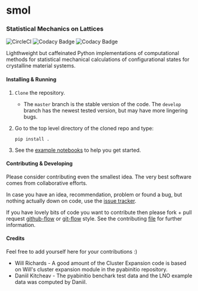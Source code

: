 #  smol

### Statistical Mechanics on Lattices

![CircleCI](https://img.shields.io/circleci/build/gh/CederGroupHub/smol/master?logo=circleci&style=for-the-badge&token=96d0d7a959e1e12044ff45daa43218ae7fa4303e)
![Codacy Badge](https://img.shields.io/codacy/coverage/4b527a2fd9ad40f59195f1f8dc1ac542?style=for-the-badge)
![Codacy Badge](https://img.shields.io/codacy/grade/4b527a2fd9ad40f59195f1f8dc1ac542?style=for-the-badge)

Lighthweight but caffeinated Python implementations of computational methods
for statistical mechanical calculations of configurational states for
crystalline material systems.

#### Installing & Running
1.  `Clone` the repository.
    -   The `master` branch is the stable version of the code. The `develop`
    branch has the newest tested version, but may have more lingering bugs.

2.  Go to the top level directory of the cloned repo and type:

        pip install .

3.  See the [example notebooks](https://github.com/CederGroupHub/smol/tree/master/examples)
to help you get started.

#### Contributing & Developing
Please consider contributing even the smallest idea.
The very best software comes from collaborative efforts.

In case you have an idea, recommendation, problem or found a bug, but nothing
actually down on code, use the [issue tracker](https://github.com/CederGroupHub/smol/issues).

If you have lovely bits of code you want to contribute then please fork + pull
request [github-flow](https://guides.github.com/introduction/flow/) or
[git-flow](https://nvie.com/posts/a-successful-git-branching-model/) style.
See the contributing
[file](https://github.com/CederGroupHub/smol/blob/master/CONTRIBUTING.md) for
further information.

#### Credits
Feel free to add yourself here for your contributions :)
-   Will Richards - A good amount of the Cluster Expansion code is based on Will's cluster expansion module in the pyabinitio repository.
-   Daniil Kitcheav - The pyabinitio benchark test data and the LNO example data was computed by Daniil.
